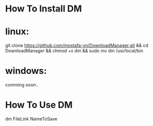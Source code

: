 # How To Install DM

# linux:
git clone https://github.com/mostafa-vn/DownloadManager.git && cd DownloadManager && chmod +x dm && sudo mv dm /usr/local/bin

# windows:
comming soon..

# How To Use DM
dm FileLink NameToSave
